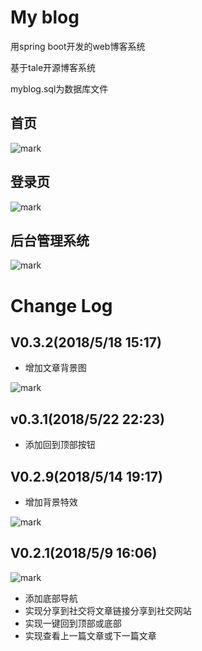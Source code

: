 # My blog

用spring boot开发的web博客系统

基于tale开源博客系统

myblog.sql为数据库文件

## 首页

![mark](http://omi0o6pp2.bkt.clouddn.com/blog/180518/9Ag2587ld8.png)

## 登录页

![mark](http://omi0o6pp2.bkt.clouddn.com/blog/180518/cKkDhd44dK.png)

## 后台管理系统

![mark](http://omi0o6pp2.bkt.clouddn.com/blog/180518/d8aehGDlGB.png)

# Change Log

## V0.3.2(2018/5/18 15:17)

- 增加文章背景图

![mark](http://omi0o6pp2.bkt.clouddn.com/blog/180518/KF1dmLA1gj.png)


## v0.3.1(2018/5/22 22:23)

- 添加回到顶部按钮

## V0.2.9(2018/5/14 19:17)

- 增加背景特效

![mark](http://omi0o6pp2.bkt.clouddn.com/blog/180518/2Ai0DaBg4I.png)

## V0.2.1(2018/5/9 16:06)

![mark](http://omi0o6pp2.bkt.clouddn.com/blog/180509/l43Bb9HKeh.png)

- 添加底部导航
- 实现分享到社交将文章链接分享到社交网站
- 实现一键回到顶部或底部
- 实现查看上一篇文章或下一篇文章

